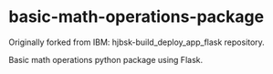 # basic-math-operations-package
Originally forked from IBM: hjbsk-build_deploy_app_flask repository. 

Basic math operations python package using Flask.
